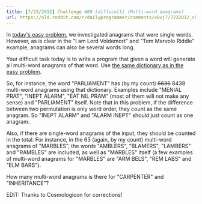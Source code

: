 ```yaml
---
title: [7/23/2012] Challenge #80 [difficult] (Multi-word anagrams)
url: https://old.reddit.com/r/dailyprogrammer/comments/x0vj7/7232012_challenge_80_difficult_multiword_anagrams/
---
```


In [today's easy problem](http://www.reddit.com/r/dailyprogrammer/comments/x0v3e/7232012_challenge_80_easy_anagrams/), we investigated anagrams that were single words. However, as is clear in the "I am Lord Voldemort" and "Tom Marvolo Riddle" example, anagrams can also be several words long. 

Your difficult task today is to write a program that given a word will generate all multi-word anagrams of that word. Use [the same dictionary as in the easy problem](http://code.google.com/p/dotnetperls-controls/downloads/detail?name=enable1.txt). 

So, for instance, the word "PARLIAMENT" has (by my count) ~~6636~~ 8438 multi-word anagrams using that dictionary. Examples include "MENIAL PRAT", "INEPT ALARM", "EAT NIL PRAM" (most of them will not make any sense) and "PARLIAMENT" itself. Note that in this problem, if the difference between two permutation is only word order, they count as the same anagram. So "INEPT ALARM" and "ALARM INEPT" should just count as one anagram. 

Also, if there are single-word anagrams of the input, they should be counted in the total. For instance, in the 63 (again, by my count) multi-word anagrams of "MARBLES", the words "AMBLERS", "BLAMERS", "LAMBERS" and "RAMBLES" are included, as well as "MARBLES" itself (a few examples of multi-word anagrams for "MARBLES" are "ARM BELS", "REM LABS" and "ELM BARS").

How many multi-word anagrams is there for "CARPENTER" and "INHERITANCE"?

EDIT: Thanks to Cosmologicon for corrections!